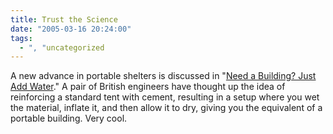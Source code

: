 ```yaml
---
title: Trust the Science
date: "2005-03-16 20:24:00"
tags:
  - ", "uncategorized
---
```

<p> A new advance in portable shelters is discussed in "<a href="http://www.wired.com/news/technology/0,1282,66872,00.html">Need
a Building? Just Add Water</a>."  A pair of British engineers have
thought up the idea of reinforcing a standard tent with cement,
resulting in a setup where you wet the material, inflate it,
and then allow it to dry, giving you the equivalent of a portable
building. Very cool.</p>


